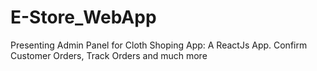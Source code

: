 # E-Store_WebApp
Presenting Admin Panel for Cloth Shoping App: A ReactJs App. Confirm Customer Orders, Track Orders and much more

